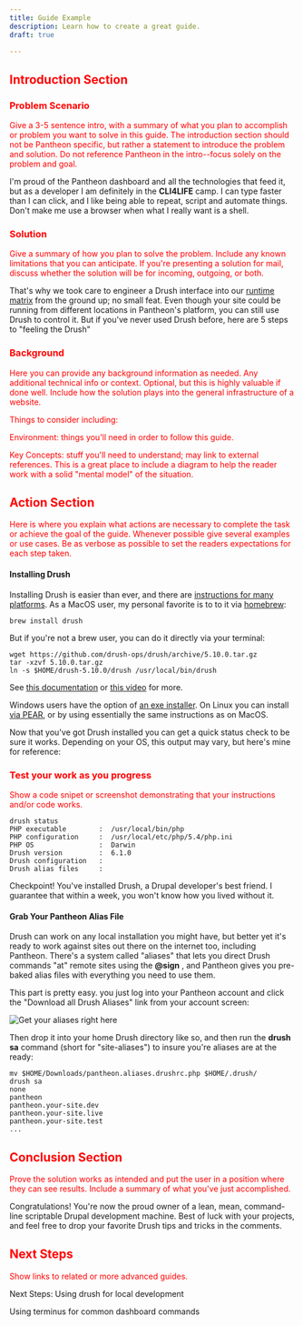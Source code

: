 ```yaml
---
title: Guide Example
description: Learn how to create a great guide.
draft: true

---
```

## <span style="color: red">Introduction Section</span>

### <span style="color: red">Problem Scenario</span>
<span style="color: red">Give a 3-5 sentence intro, with a summary of what you plan to accomplish or problem you want to solve in this guide. The introduction section should not be Pantheon specific, but rather a statement to introduce the problem and solution. Do not reference Pantheon in the intro--focus solely on the problem and goal.</span>

I'm proud of the Pantheon dashboard and all the technologies that feed it, but as a developer I am definitely in the **CLI4LIFE** camp. I can type faster than I can click, and I like being able to repeat, script and automate things. Don't make me use a browser when what I really want is a shell.

### <span style="color: red">Solution</span>

<span style="color: red">Give a summary of how you plan to solve the problem. Include any known limitations that you can anticipate. If you're presenting a solution for mail, discuss whether the solution will be for incoming, outgoing, or both.</span>

That's why we took care to engineer a Drush interface into our [runtime matrix](https://www.pantheon.io/blog/why-we-built-pantheon-containers-instead-virtual-machines) from the ground up; no small feat. Even though your site could be running from different locations in Pantheon's platform, you can still use Drush to control it. But if you've never used Drush before, here are 5 steps to "feeling the Drush"

### <span style="color: red">Background</span>
<span style="color: red">Here you can provide any background information as needed. Any additional technical info or context. Optional, but this is highly valuable if done well. Include how the solution plays into the general infrastructure of a website.

<span style="color: red">Things to consider including:

<span style="color: red">Environment: things you'll need in order to follow this guide.

<span style="color: red">Key Concepts: stuff you'll need to understand; may link to external references. This is a great place to include a diagram to help the reader work with a solid "mental model" of the situation.</span>

## <span style="color: red">Action Section</span>

<span style="color: red">Here is where you explain what actions are necessary to complete the task or achieve the goal of the guide. Whenever possible give several examples or use cases. Be as verbose as possible to set the readers expectations for each step taken. </span>

#### Installing Drush

Installing Drush is easier than ever, and there are [instructions for many platforms](https://drupal.org/node/1791676). As a MacOS user, my personal favorite is to to it via [homebrew](https://drupal.org/node/954766):

```
brew install drush
```

But if you're not a brew user, you can do it directly via your terminal:

```
wget https://github.com/drush-ops/drush/archive/5.10.0.tar.gz
tar -xzvf 5.10.0.tar.gz
ln -s $HOME/drush-5.10.0/drush /usr/local/bin/drush
```

See [this documentation](https://drupal.org/node/1674222) or [this video](http://youtu.be/TCg02d4am_Q) for more.

Windows users have the option of [an exe installer](http://drush.ws/drush_windows_installer). On Linux you can install [via PEAR](https://drupal.org/node/2132447), or by using essentially the same instructions as on MacOS.

Now that you've got Drush installed you can get a quick status check to be sure it works. Depending on your OS, this output may vary, but here's mine for reference:

### <span style="color: red">Test your work as you progress</span>
<span style="color: red">Show a code snipet or screenshot demonstrating that your instructions and/or code works.</span>
```
drush status
PHP executable        :  /usr/local/bin/php
PHP configuration     :  /usr/local/etc/php/5.4/php.ini
PHP OS                :  Darwin
Drush version         :  6.1.0
Drush configuration   :
Drush alias files     :
```

Checkpoint! You've installed Drush, a Drupal developer's best friend. I guarantee that within a week, you won't know how you lived without it.

#### Grab Your Pantheon Alias File

Drush can work on any local installation you might have, but better yet it's ready to work against sites out there on the internet too, including Pantheon. There's a system called "aliases" that lets you direct Drush commands "at" remote sites using the **@sign**
, and Pantheon gives you pre-baked alias files with everything you need to use them.

This part is pretty easy. you just log into your Pantheon account and click the "Download all Drush Aliases" link from your account screen:

![Get your aliases right here](https://www.pantheon.io/sites/default/files/aliases.jpg)


Then drop it into your home Drush directory like so, and then run the **drush sa** command (short for "site-aliases") to insure you're aliases are at the ready:

```
mv $HOME/Downloads/pantheon.aliases.drushrc.php $HOME/.drush/
drush sa
none
pantheon
pantheon.your-site.dev
pantheon.your-site.live
pantheon.your-site.test
...
```


## <span style="color: red"> Conclusion Section</span>

<span style="color: red">Prove the solution works as intended and put the user in a position where they can see results. Include a summary of what you've just accomplished.</span>

Congratulations! You're now the proud owner of a lean, mean, command-line scriptable Drupal development machine. Best of luck with your projects, and feel free to drop your favorite Drush tips and tricks in the comments.

## <span style="color: red"> Next Steps</span>

<span style="color: red">Show links to related or more advanced guides.</span>

Next Steps: Using drush for local development

Using terminus for common dashboard commands
